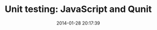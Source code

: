 ---
layout: post
title:  "Unit testing: JavaScript and Qunit"
date:   2014-01-28 20:17:39
categories: javascript unit tutorial
---